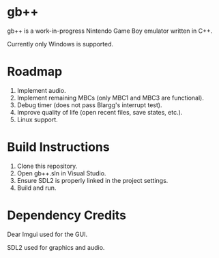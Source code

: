 # gb++

gb++ is a work-in-progress Nintendo Game Boy emulator written in C++.

Currently only Windows is supported.

# Roadmap
1. Implement audio.
2. Implement remaining MBCs (only MBC1 and MBC3 are functional).
3. Debug timer (does not pass Blargg's interrupt test).
4. Improve quality of life (open recent files, save states, etc.).
5. Linux support.

# Build Instructions
1. Clone this repository.
2. Open gb++.sln in Visual Studio.
3. Ensure SDL2 is properly linked in the project settings.
4. Build and run.

# Dependency Credits
Dear Imgui used for the GUI.

SDL2 used for graphics and audio.
